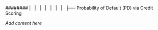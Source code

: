 ######## |   |   |   |   |   |   |   ├── Probability of Default (PD) via Credit Scoring

*Add content here*